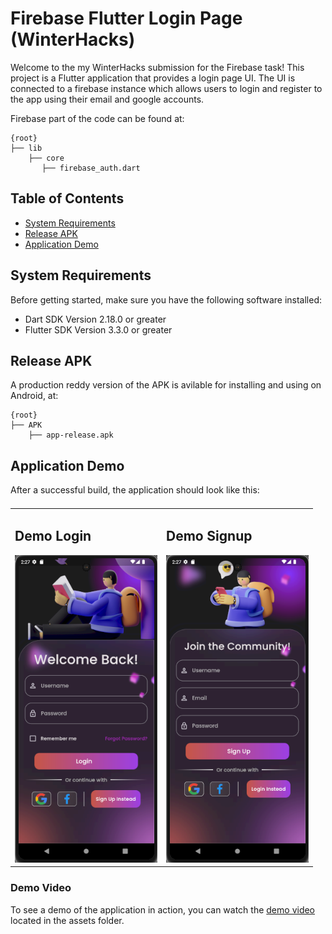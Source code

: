 # Firebase Flutter Login Page (WinterHacks)

Welcome to the my WinterHacks submission for the Firebase task! This project is a Flutter application that provides a login page UI. The UI is connected to a firebase instance which allows users to login and register to the app using their email and google accounts.

Firebase part of the code can be found at:
```
{root}
├── lib                                
    ├── core
       ├── firebase_auth.dart         
```

## Table of Contents
- [System Requirements](#system-requirements)
- [Release APK](#release-apk)
- [Application Demo](#application-demo)

## System Requirements

Before getting started, make sure you have the following software installed:

- Dart SDK Version 2.18.0 or greater
- Flutter SDK Version 3.3.0 or greater

## Release APK
A production reddy version of the APK is avilable for installing and using on Android, at:
```
{root}
├── APK                                
    ├── app-release.apk
```
## Application Demo

After a successful build, the application should look like this:

<table style="display: flex; ">
    <td style="flex: 50%;">
        <h2>Demo Login</h2>
        <img src="assets/images/Demo_Login.png" alt="Demo Login" />
    </td>
    <td style="flex: 50%;">
        <h2>Demo Signup</h2>
        <img src="assets/images/Demo_Signup.png" alt="Demo Signup" />
    </td>
</table>

### Demo Video
To see a demo of the application in action, you can watch the [demo video](assets/demo_video.mp4) located in the assets folder.


